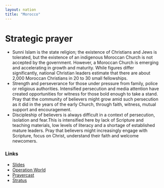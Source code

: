```yaml
---
layout: nation
title: "Morocco"
---
```


# Strategic prayer

- Sunni Islam is the state religion; the existence of Christians and Jews is tolerated, but the existence of an indigenous Moroccan Church is not accepted by the government. However, a Moroccan Church is emerging and accelerating in growth and maturity. While figures differ significantly, national Christian leaders estimate that there are about 2,000 Moroccan Christians in 20 to 30 small fellowships.
- Strength and perseverance for those under pressure from family, police or religious authorities. Intensified persecution and media attention have created opportunities for witness for those bold enough to take a stand. Pray that the community of believers might grow amid such persecution as it did in the years of the early Church, through faith, witness, mutual support and encouragement.
- Discipleship of believers is always difficult in a context of persecution, isolation and fear.This is intensified here by lack of Scripture and teaching materials, low levels of literacy and a shortage of established mature leaders. Pray that believers might increasingly engage with Scripture, focus on Christ, understand their faith and welcome newcomers.

### Links

- [Slides](http://kyk.kiekies.net/?src=https://ccwaterkloof.github.io/prayer/slides/morocco.md)
- [Operation World](https://operationworld.org/locations/morocco/)
- [Prayercast](https://prayercast.com/morocco.html)
- [Stratus](https://globe.stratus.earth/en/country-explorer/MAR)
